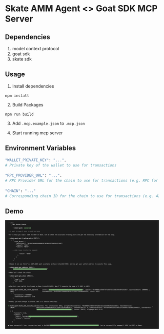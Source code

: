 # Skate AMM Agent <> Goat SDK MCP Server

## Dependencies
1. model context protocol
2. goat sdk
3. skate sdk

## Usage
1. Install dependencies
```
npm install
```

2. Build Packages
```
npm run build
```

3. Add `.mcp.example.json` to `.mcp.json`

4. Start running mcp server


## Environment Variables
```bash
"WALLET_PRIVATE_KEY": "...",
# Private key of the wallet to use for transactions

"RPC_PROVIDER_URL": "...",
# RPC Provider URL for the chain to use for transactions (e.g. RPC for Base, Optimism, Arbitrum, etc.)

"CHAIN": "..."
# Corresponding chain ID for the chain to use for transactions (e.g. 42161, 8453 etc.)
```

## Demo
![demo-image](docs/images/skate-goat.png)

